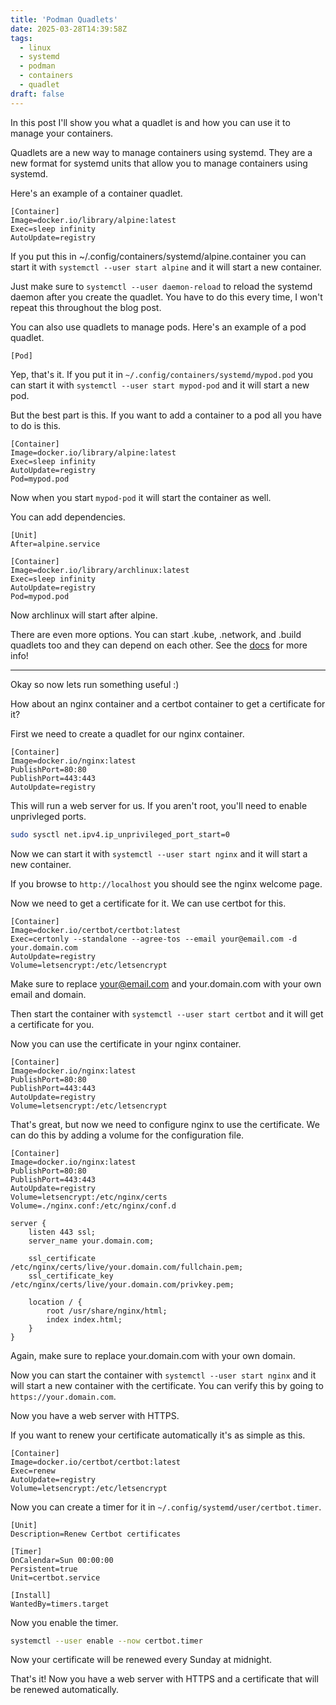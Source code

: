 ```yaml
---
title: 'Podman Quadlets'
date: 2025-03-28T14:39:58Z
tags:
  - linux
  - systemd
  - podman
  - containers
  - quadlet
draft: false
---
```


In this post I'll show you what a quadlet is and how you can use it to manage
your containers.

Quadlets are a new way to manage containers using systemd. They are a new
format for systemd units that allow you to manage containers using systemd.

Here's an example of a container quadlet.

```systemd
[Container]
Image=docker.io/library/alpine:latest
Exec=sleep infinity
AutoUpdate=registry
```

If you put this in ~/.config/containers/systemd/alpine.container you can start
it with `systemctl --user start alpine` and it will start a new container.

Just make sure to `systemctl --user daemon-reload` to reload the systemd daemon
after you create the quadlet. You have to do this every time, I won't repeat
this throughout the blog post.

You can also use quadlets to manage pods. Here's an example of a pod quadlet.

```systemd
[Pod]
```

Yep, that's it. If you put it in `~/.config/containers/systemd/mypod.pod` you can
start it with `systemctl --user start mypod-pod` and it will start a new pod.

But the best part is this. If you want to add a container to a pod all you have
to do is this.

```systemd
[Container]
Image=docker.io/library/alpine:latest
Exec=sleep infinity
AutoUpdate=registry
Pod=mypod.pod
```

Now when you start `mypod-pod` it will start the container as well.

You can add dependencies.

```systemd
[Unit]
After=alpine.service

[Container]
Image=docker.io/library/archlinux:latest
Exec=sleep infinity
AutoUpdate=registry
Pod=mypod.pod
```

Now archlinux will start after alpine.

There are even more options. You can start .kube, .network, and .build quadlets
too and they can depend on each other. See the
[docs](https://docs.podman.io/en/latest/markdown/podman-systemd.unit.5.html)
for more info!

---

Okay so now lets run something useful :)

How about an nginx container and a certbot container to get a certificate for it?

First we need to create a quadlet for our nginx container.

```systemd
[Container]
Image=docker.io/nginx:latest
PublishPort=80:80
PublishPort=443:443
AutoUpdate=registry
```

This will run a web server for us. If you aren't root, you'll need to enable unprivleged ports.

```sh
sudo sysctl net.ipv4.ip_unprivileged_port_start=0
```

Now we can start it with `systemctl --user start nginx` and it will start a new container.

If you browse to `http://localhost` you should see the nginx welcome page.

Now we need to get a certificate for it. We can use certbot for this.

```systemd
[Container]
Image=docker.io/certbot/certbot:latest
Exec=certonly --standalone --agree-tos --email your@email.com -d your.domain.com
AutoUpdate=registry
Volume=letsencrypt:/etc/letsencrypt
```

Make sure to replace your@email.com and your.domain.com with your own email and domain.

Then start the container with `systemctl --user start certbot` and it will get a certificate for you.

Now you can use the certificate in your nginx container.

```systemd
[Container]
Image=docker.io/nginx:latest
PublishPort=80:80
PublishPort=443:443
AutoUpdate=registry
Volume=letsencrypt:/etc/letsencrypt
```

That's great, but now we need to configure nginx to use the certificate. We can
do this by adding a volume for the configuration file.


```systemd
[Container]
Image=docker.io/nginx:latest
PublishPort=80:80
PublishPort=443:443
AutoUpdate=registry
Volume=letsencrypt:/etc/nginx/certs
Volume=./nginx.conf:/etc/nginx/conf.d
```

```nginx
server {
    listen 443 ssl;
    server_name your.domain.com;

    ssl_certificate /etc/nginx/certs/live/your.domain.com/fullchain.pem;
    ssl_certificate_key /etc/nginx/certs/live/your.domain.com/privkey.pem;

    location / {
        root /usr/share/nginx/html;
        index index.html;
    }
}
```

Again, make sure to replace your.domain.com with your own domain.

Now you can start the container with `systemctl --user start nginx` and it will
start a new container with the certificate. You can verify this by going to
`https://your.domain.com`.

Now you have a web server with HTTPS.

If you want to renew your certificate automatically it's as simple as this.

```systemd
[Container]
Image=docker.io/certbot/certbot:latest
Exec=renew
AutoUpdate=registry
Volume=letsencrypt:/etc/letsencrypt
```

Now you can create a timer for it in `~/.config/systemd/user/certbot.timer`.

```systemd
[Unit]
Description=Renew Certbot certificates

[Timer]
OnCalendar=Sun 00:00:00
Persistent=true
Unit=certbot.service

[Install]
WantedBy=timers.target
```

Now you enable the timer.

```sh
systemctl --user enable --now certbot.timer
```

Now your certificate will be renewed every Sunday at midnight.

That's it! Now you have a web server with HTTPS and a certificate that will be
renewed automatically.
